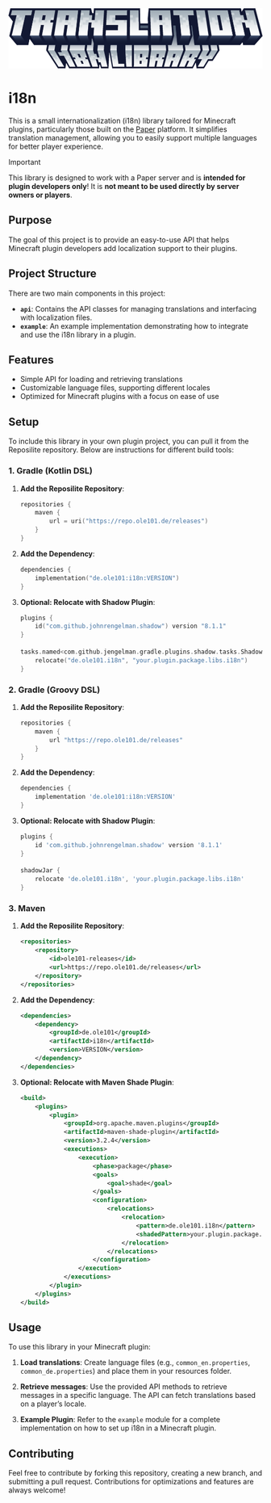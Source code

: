 <div align="center">
    <img src=".github/translation_library.png" alt="i18n Library">
</div>

# i18n

This is a small internationalization (i18n) library tailored for Minecraft plugins, particularly those built on the [Paper](https://papermc.io/) platform.
It simplifies translation management, allowing you to easily support multiple languages for better player experience.

> [!IMPORTANT]
> This library is designed to work with a Paper server and is **intended for plugin developers only**!
> It is **not meant to be used directly by server owners or players**.

## Purpose

The goal of this project is to provide an easy-to-use API that helps Minecraft plugin developers add localization support to their plugins.

## Project Structure

There are two main components in this project:

- **`api`**: Contains the API classes for managing translations and interfacing with localization files.
- **`example`**: An example implementation demonstrating how to integrate and use the i18n library in a plugin.

## Features

- Simple API for loading and retrieving translations
- Customizable language files, supporting different locales
- Optimized for Minecraft plugins with a focus on ease of use

## Setup

To include this library in your own plugin project, you can pull it from the Reposilite repository. Below are instructions for different build tools:

### 1. Gradle (Kotlin DSL)

1. **Add the Reposilite Repository**:

    ```kotlin
    repositories {
        maven {
            url = uri("https://repo.ole101.de/releases")
        }
    }
    ```

2. **Add the Dependency**:

    ```kotlin
    dependencies {
        implementation("de.ole101:i18n:VERSION")
    }
    ```

3. **Optional: Relocate with Shadow Plugin**:

    ```kotlin
    plugins {
        id("com.github.johnrengelman.shadow") version "8.1.1"
    }

    tasks.named<com.github.jengelman.gradle.plugins.shadow.tasks.ShadowJar>("shadowJar") {
        relocate("de.ole101.i18n", "your.plugin.package.libs.i18n")
    }
    ```

### 2. Gradle (Groovy DSL)

1. **Add the Reposilite Repository**:

    ```groovy
    repositories {
        maven {
            url "https://repo.ole101.de/releases"
        }
    }
    ```

2. **Add the Dependency**:

    ```groovy
    dependencies {
        implementation 'de.ole101:i18n:VERSION'
    }
    ```

3. **Optional: Relocate with Shadow Plugin**:

    ```groovy
    plugins {
        id 'com.github.johnrengelman.shadow' version '8.1.1'
    }

    shadowJar {
        relocate 'de.ole101.i18n', 'your.plugin.package.libs.i18n'
    }
    ```

### 3. Maven

1. **Add the Reposilite Repository**:

    ```xml
    <repositories>
        <repository>
            <id>ole101-releases</id>
            <url>https://repo.ole101.de/releases</url>
        </repository>
    </repositories>
    ```

2. **Add the Dependency**:

    ```xml
    <dependencies>
        <dependency>
            <groupId>de.ole101</groupId>
            <artifactId>i18n</artifactId>
            <version>VERSION</version>
        </dependency>
    </dependencies>
    ```

3. **Optional: Relocate with Maven Shade Plugin**:

    ```xml
    <build>
        <plugins>
            <plugin>
                <groupId>org.apache.maven.plugins</groupId>
                <artifactId>maven-shade-plugin</artifactId>
                <version>3.2.4</version>
                <executions>
                    <execution>
                        <phase>package</phase>
                        <goals>
                            <goal>shade</goal>
                        </goals>
                        <configuration>
                            <relocations>
                                <relocation>
                                    <pattern>de.ole101.i18n</pattern>
                                    <shadedPattern>your.plugin.package.libs.i18n</shadedPattern>
                                </relocation>
                            </relocations>
                        </configuration>
                    </execution>
                </executions>
            </plugin>
        </plugins>
    </build>
    ```

## Usage

To use this library in your Minecraft plugin:

1. **Load translations**: Create language files (e.g., `common_en.properties`, `common_de.properties`) and place them in your resources folder.

2. **Retrieve messages**: Use the provided API methods to retrieve messages in a specific language. The API can fetch translations based on a player’s locale.

3. **Example Plugin**: Refer to the `example` module for a complete implementation on how to set up i18n in a Minecraft plugin.

## Contributing

Feel free to contribute by forking this repository, creating a new branch, and submitting a pull request.
Contributions for optimizations and features are always welcome!
